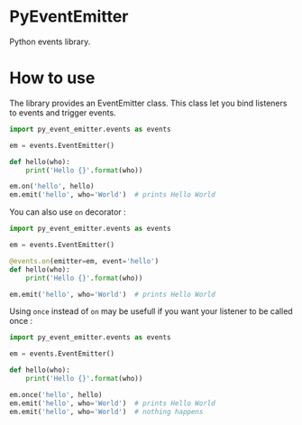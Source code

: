 # PyEventEmitter

Python events library.

# How to use

The library provides an EventEmitter class.
This class let you bind listeners to events and trigger events.

```python
import py_event_emitter.events as events

em = events.EventEmitter()

def hello(who):
    print('Hello {}'.format(who))

em.on('hello', hello)
em.emit('hello', who='World')  # prints Hello World
```

You can also use `on` decorator :

```python
import py_event_emitter.events as events

em = events.EventEmitter()

@events.on(emitter=em, event='hello')
def hello(who):
    print('Hello {}'.format(who))

em.emit('hello', who='World')  # prints Hello World
```

Using `once` instead of `on` may be usefull if you want your listener to be called once :

```python
import py_event_emitter.events as events

em = events.EventEmitter()

def hello(who):
    print('Hello {}'.format(who))

em.once('hello', hello)
em.emit('hello', who='World')  # prints Hello World
em.emit('hello', who='World')  # nothing happens
```
